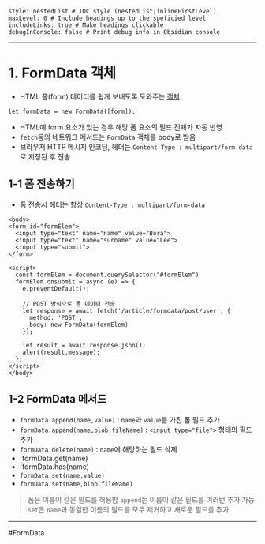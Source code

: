 ```table-of-contents
style: nestedList # TOC style (nestedList|inlineFirstLevel)
maxLevel: 0 # Include headings up to the speficied level
includeLinks: true # Make headings clickable
debugInConsole: false # Print debug info in Obsidian console
```
---
# 1. FormData 객체

- HTML 폼(form) 데이터를 쉽게 보내도록 도와주는 [객체](https://xhr.spec.whatwg.org/#interface-formdata)
```
let formData = new FormData([form]);
```

- HTML에 form 요소가 있는 경우 해당 폼 요소의 필드 전체가 자동 반영
- `fetch`등의 네트워크 메서드는 `FormData` 객체를 body로 받음
- 브라우저 HTTP 메시지 인코딩, 헤더는 `Content-Type : multipart/form-data`로 지정된 후 전송

## 1-1 폼 전송하기

- 폼 전송시 헤더는 항상 `Content-Type : multipart/form-data` 
```
<body>
<form id="formElem">
  <input type="text" name="name" value="Bora">
  <input type="text" name="surname" value="Lee">
  <input type="submit">
</form>

<script>
  const formElem = document.querySelector("#formElem")
  formElem.onsubmit = async (e) => {
    e.preventDefault();

    // POST 방식으로 폼 데이터 전송
    let response = await fetch('/article/formdata/post/user', {
      method: 'POST',
      body: new FormData(formElem)
    });

    let result = await response.json();
    alert(result.message);
  };
</script>
</body>
```

## 1-2 FormData 메서드

- `formData.append(name,value)` : `name`과 `value`를 가진 폼 필드 추가
- `formData.append(name,blob,fileName)` : `<input type="file">` 형태의 필드 추가
- `formData.delete(name)` : `name`에 해당하는 필드 삭제
- `formData.get(name)
- `formData.has(name)
- `formData.set(name,value)`
- `formData.set(name,blob,fileName)`

>폼은 이름이 같은 필드를 허용함
>`append`는 이름이 같은 필드를 여러번 추가 가능
>`set`은 `name`과 동일한 이름의 필드를 모두 제거하고 새로운 필드를 추가

---
#FormData